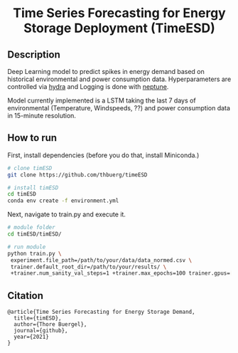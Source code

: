 <div align="center">
 
# Time Series Forecasting for Energy Storage Deployment (TimeESD)
</div>

## Description   
Deep Learning model to predict spikes in energy demand based on historical environmental and power consumption data. 
Hyperparameters are controlled via [hydra](https://hydra.cc/) and Logging is done with [neptune](https://www.neptune.ai).

Model currently implemented is a LSTM taking the last 7 days of environmental (Temperature, Windspeeds, ??) and power consumption data in 15-minute resolution.

## How to run   
First, install dependencies (before you do that, install Miniconda.)
```bash
# clone timESD   
git clone https://github.com/thbuerg/timeESD

# install timESD
cd timESD
conda env create -f environment.yml
```   
 Next, navigate to train.py and execute it.   
 ```bash
# module folder
cd timESD/timESD/

# run module 
python train.py \
  experiment.file_path=/path/to/your/data/data_normed.csv \
  trainer.default_root_dir=/path/to/your/results/ \
  +trainer.num_sanity_val_steps=1 +trainer.max_epochs=100 trainer.gpus=[0] experiment.batch_size=128 experiment.learning_rate=0.001
```

## Citation   
```
@article{Time Series Forecasting for Energy Storage Demand,
  title={timESD},
  author={Thore Buergel},
  journal={github},
  year={2021}
}
```   
